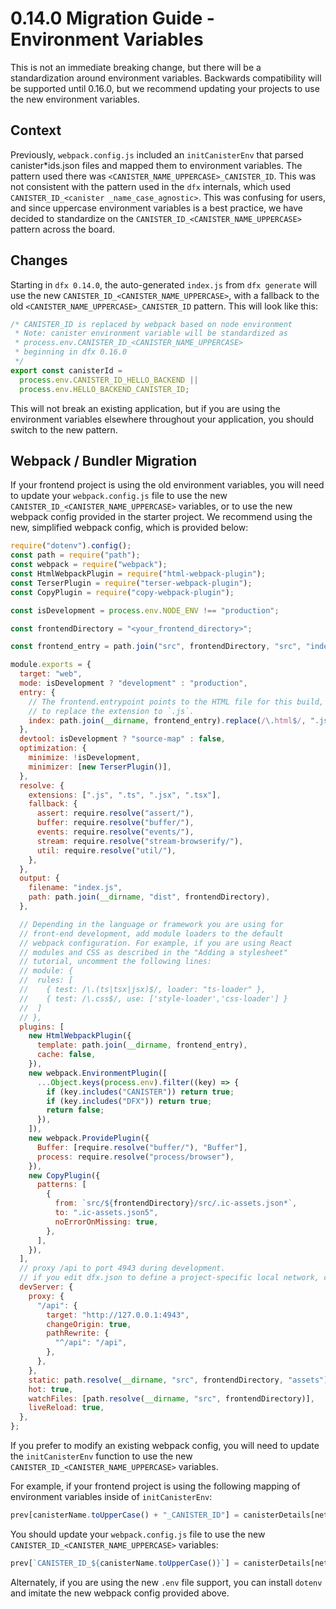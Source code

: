 # 0.14.0 Migration Guide - Environment Variables

This is not an immediate breaking change, but there will be a standardization around environment variables. Backwards compatibility will be supported until 0.16.0, but we recommend updating your projects to use the new environment variables.

## Context

Previously, `webpack.config.js` included an `initCanisterEnv` that parsed canister\*ids.json files and mapped them to environment variables. The pattern used there was `<CANISTER_NAME_UPPERCASE>_CANISTER_ID`. This was not consistent with the pattern used in the `dfx` internals, which used `CANISTER_ID_<canister
_name_case_agnostic>`. This was confusing for users, and since uppercase environment variables is a best practice, we have decided to standardize on the `CANISTER_ID_<CANISTER_NAME_UPPERCASE>` pattern across the board.

## Changes

Starting in `dfx 0.14.0`, the auto-generated `index.js` from `dfx generate` will use the new `CANISTER_ID_<CANISTER_NAME_UPPERCASE>`, with a fallback to the old `<CANISTER_NAME_UPPERCASE>_CANISTER_ID` pattern. This will look like this:

```js
/* CANISTER_ID is replaced by webpack based on node environment
 * Note: canister environment variable will be standardized as
 * process.env.CANISTER_ID_<CANISTER_NAME_UPPERCASE>
 * beginning in dfx 0.16.0
 */
export const canisterId =
  process.env.CANISTER_ID_HELLO_BACKEND ||
  process.env.HELLO_BACKEND_CANISTER_ID;
```

This will not break an existing application, but if you are using the environment variables elsewhere throughout your application, you should switch to the new pattern.

## Webpack / Bundler Migration

If your frontend project is using the old environment variables, you will need to update your `webpack.config.js` file to use the new `CANISTER_ID_<CANISTER_NAME_UPPERCASE>` variables, or to use the new webpack config provided in the starter project. We recommend using the new, simplified webpack config, which is provided below:

```js
require("dotenv").config();
const path = require("path");
const webpack = require("webpack");
const HtmlWebpackPlugin = require("html-webpack-plugin");
const TerserPlugin = require("terser-webpack-plugin");
const CopyPlugin = require("copy-webpack-plugin");

const isDevelopment = process.env.NODE_ENV !== "production";

const frontendDirectory = "<your_frontend_directory>";

const frontend_entry = path.join("src", frontendDirectory, "src", "index.html");

module.exports = {
  target: "web",
  mode: isDevelopment ? "development" : "production",
  entry: {
    // The frontend.entrypoint points to the HTML file for this build, so we need
    // to replace the extension to `.js`.
    index: path.join(__dirname, frontend_entry).replace(/\.html$/, ".js"),
  },
  devtool: isDevelopment ? "source-map" : false,
  optimization: {
    minimize: !isDevelopment,
    minimizer: [new TerserPlugin()],
  },
  resolve: {
    extensions: [".js", ".ts", ".jsx", ".tsx"],
    fallback: {
      assert: require.resolve("assert/"),
      buffer: require.resolve("buffer/"),
      events: require.resolve("events/"),
      stream: require.resolve("stream-browserify/"),
      util: require.resolve("util/"),
    },
  },
  output: {
    filename: "index.js",
    path: path.join(__dirname, "dist", frontendDirectory),
  },

  // Depending in the language or framework you are using for
  // front-end development, add module loaders to the default
  // webpack configuration. For example, if you are using React
  // modules and CSS as described in the "Adding a stylesheet"
  // tutorial, uncomment the following lines:
  // module: {
  //  rules: [
  //    { test: /\.(ts|tsx|jsx)$/, loader: "ts-loader" },
  //    { test: /\.css$/, use: ['style-loader','css-loader'] }
  //  ]
  // },
  plugins: [
    new HtmlWebpackPlugin({
      template: path.join(__dirname, frontend_entry),
      cache: false,
    }),
    new webpack.EnvironmentPlugin([
      ...Object.keys(process.env).filter((key) => {
        if (key.includes("CANISTER")) return true;
        if (key.includes("DFX")) return true;
        return false;
      }),
    ]),
    new webpack.ProvidePlugin({
      Buffer: [require.resolve("buffer/"), "Buffer"],
      process: require.resolve("process/browser"),
    }),
    new CopyPlugin({
      patterns: [
        {
          from: `src/${frontendDirectory}/src/.ic-assets.json*`,
          to: ".ic-assets.json5",
          noErrorOnMissing: true,
        },
      ],
    }),
  ],
  // proxy /api to port 4943 during development.
  // if you edit dfx.json to define a project-specific local network, change the port to match.
  devServer: {
    proxy: {
      "/api": {
        target: "http://127.0.0.1:4943",
        changeOrigin: true,
        pathRewrite: {
          "^/api": "/api",
        },
      },
    },
    static: path.resolve(__dirname, "src", frontendDirectory, "assets"),
    hot: true,
    watchFiles: [path.resolve(__dirname, "src", frontendDirectory)],
    liveReload: true,
  },
};
```

If you prefer to modify an existing webpack config, you will need to update the `initCanisterEnv` function to use the new `CANISTER_ID_<CANISTER_NAME_UPPERCASE>` variables.

For example, if your frontend project is using the following mapping of environment variables inside of `initCanisterEnv`:

```js
prev[canisterName.toUpperCase() + "_CANISTER_ID"] = canisterDetails[network];
````

You should update your `webpack.config.js` file to use the new `CANISTER_ID_<CANISTER_NAME_UPPERCASE>` variables:

```js
prev[`CANISTER_ID_${canisterName.toUpperCase()}`] = canisterDetails[network];
```

Alternately, if you are using the new `.env` file support, you can install `dotenv` and imitate the new webpack config provided above.
